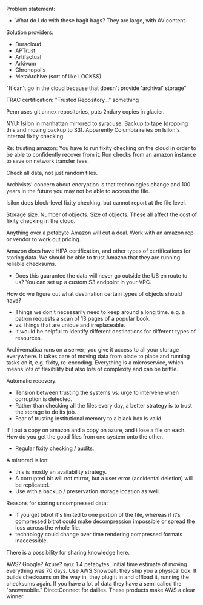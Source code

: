 ﻿Problem statement:
* What do I do with these bagit bags? They are large, with AV content.


Solution providers:
* Duracloud
* APTrust
* Artifactual
* Arkivum
* Chronopolis
* MetaArchive (sort of like LOCKSS)

"It can't go in the cloud because that doesn't provide 'archival' storage"

TRAC certification: "Trusted Repository…" something


Penn uses git annex repositories, puts 2ndary copies in glacier.


NYU: Isilon in manhattan mirrored to syracuse. Backup to tape (dropping this and moving backup to S3). Apparently Columbia relies on Isilon's internal fixity checking.


Re: trusting amazon: You have to run fixity checking on the cloud in order to be able to confidently recover from it. Run checks from an amazon instance to save on network transfer fees.


Check all data, not just random files.


Archivists' concern about encryption is that technologies change and 100 years in the future you may not be able to access the file.


Isilon does block-level fixity checking, but cannot report at the file level.


Storage size. Number of objects. Size of objects. These all affect the cost of fixity checking in the cloud.


Anything over a petabyte Amazon will cut a deal. Work with an amazon rep or vendor to work out pricing.


Amazon does have HIPA certification, and other types of certifications for storing data. We should be able to trust Amazon that they are running reliable checksums.
* Does this guarantee the data will never go outside the US en route to us? You can set up a custom S3 endpoint in your VPC.


How do we figure out what destination certain types of objects should have?
* Things we don't necessarily need to keep around a long time. e.g. a patron requests a scan of 13 pages of a popular book.
* vs. things that are unique and irreplaceable.
* It would be helpful to identify different destinations for different types of resources.


Archivematica runs on a server; you give it access to all your storage everywhere. It takes care of moving data from place to place and running tasks on it, e.g. fixity, re-encoding. Everything is a microservice, which means lots of flexibility but also lots of complexity and can be brittle.


Automatic recovery.
* Tension between trusting the systems vs. urge to intervene when corruption is detected.
* Rather than checking all the files every day, a better strategy is to trust the storage to do its job.
* Fear of trusting institutional memory to a black box is valid.


If I put a copy on amazon and a copy on azure, and i lose a file on each. How do you get the good files from one system onto the other.
* Regular fixity checking / audits.


A mirrored isilon:
* this is mostly an availability strategy.
* A corrupted bit will not mirror, but a user error (accidental deletion) will be replicated.
* Use with a backup / preservation storage location as well.


Reasons for storing uncompressed data:
* If you get bitrot it's limited to one portion of the file, whereas if it's compressed bitrot could make decompression impossible or spread the loss across the whole file.
* technology could change over time rendering compressed formats inaccessible.


There is a possibility for sharing knowledge here.


AWS? Google? Azure?
nyu: 1.4 petabytes. Initial time estimate of moving everything was 70 days. Use AWS Snowball: they ship you a physical box. It builds checksums on the way in, they plug it in and offload it, running the checksums again. If you have a lot of data they have a semi called the "snowmobile." DirectConnect for dailies. These products make AWS a clear winner.
